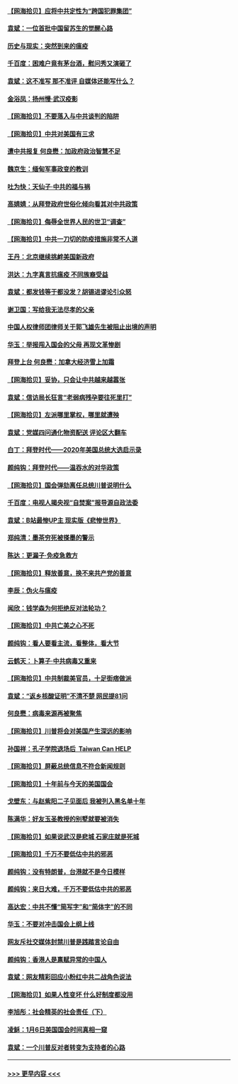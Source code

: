 #### [【网海拾贝】应将中共定性为“跨国犯罪集团”](../pages/nsc993/n12740430.md?t=02091651) 
#### [袁斌：一位首批中国留苏生的觉醒心路](../pages/nsc993/n12740396.md?t=02091651) 
#### [历史与现实：突然到来的瘟疫](../pages/nsc993/n12738507.md?t=02091651) 
#### [千百度：困难户竟有茅台酒，慰问秀又演砸了](../pages/nsc993/n12738362.md?t=02091651) 
#### [袁斌：这不准写 那不准评 自媒体还能写什么？](../pages/nsc993/n12737833.md?t=02091651) 
#### [金浴凤：扬州慢‧武汉疫影](../pages/nsc993/n12737248.md?t=02091651) 
#### [【网海拾贝】不要落入与中共谈判的陷阱](../pages/nsc993/n12735229.md?t=02091651) 
#### [【网海拾贝】中共对美国有三求](../pages/nsc993/n12735197.md?t=02091651) 
#### [遭中共报复 何良懋：加政府政治智慧不足](../pages/nsc993/n12734323.md?t=02091651) 
#### [魏京生：缅甸军事政变的教训](../pages/nsc993/n12732470.md?t=02091651) 
#### [吐为快：天仙子·中共的福与祸](../pages/nsc993/n12732165.md?t=02091651) 
#### [高婧婧：从拜登政府世俗化倾向看其对中共政策](../pages/nsc993/n12730028.md?t=02091651) 
#### [【网海拾贝】侮辱全世界人民的世卫“调查”](../pages/nsc993/n12727884.md?t=02091651) 
#### [【网海拾贝】中共一刀切的防疫措施非常不人道](../pages/nsc993/n12724879.md?t=02091651) 
#### [王丹：北京继续挑衅美国新政府](../pages/nsc993/n12722456.md?t=02091651) 
#### [洪达：九字真言抗瘟疫 不同族裔受益](../pages/nsc993/n12722448.md?t=02091651) 
#### [袁斌：都发钱等于都没发？胡锡进谬论引众怒](../pages/nsc993/n12722393.md?t=02091651) 
#### [谢卫国：写给我无法尽孝的父亲](../pages/nsc993/n12720325.md?t=02091651) 
#### [中国人权律师团律师关于郭飞雄先生被阻止出境的声明](../pages/nsc993/n12720203.md?t=02091651) 
#### [华玉：举报闯入国会的父母 再现文革惨剧](../pages/nsc993/n12719070.md?t=02091651) 
#### [拜登上台 何良懋：加拿大经济雪上加霜](../pages/nsc993/n12718943.md?t=02091651) 
#### [【网海拾贝】妥协，只会让中共越来越嚣张](../pages/nsc993/n12717392.md?t=02091651) 
#### [袁斌：信访局长狂言“老弱病残孕要往死里打”](../pages/nsc993/n12717343.md?t=02091651) 
#### [【网海拾贝】左派哪里掌权，哪里就遭殃](../pages/nsc993/n12715009.md?t=02091651) 
#### [袁斌：党媒四问通化物资配送 评论区大翻车](../pages/nsc993/n12714950.md?t=02091651) 
#### [白丁：拜登时代——2020年美国总统大选启示录](../pages/nsc993/n12714920.md?t=02091651) 
#### [颜纯钩：拜登时代——温吞水的对华政策](../pages/nsc993/n12713245.md?t=02091651) 
#### [【网海拾贝】国会弹劾离任总统川普说明什么](../pages/nsc993/n12712816.md?t=02091651) 
#### [千百度：电视人揭央视“自焚案”报导源自政法委](../pages/nsc993/n12709760.md?t=02091651) 
#### [袁斌：B站最惨UP主 现实版《悲惨世界》](../pages/nsc993/n12709686.md?t=02091651) 
#### [郑纯清：墨茶穷死被搽墨的警示](../pages/nsc993/n12709262.md?t=02091651) 
#### [陈达：更漏子·免疫急救方](../pages/nsc993/n12709244.md?t=02091651) 
#### [【网海拾贝】释放善意，换不来共产党的善意](../pages/nsc993/n12708361.md?t=02091651) 
#### [李辰：伪火与瘟疫](../pages/nsc993/n12707981.md?t=02091651) 
#### [闻欣：钱学森为何拒绝反对法轮功？](../pages/nsc993/n12707407.md?t=02091651) 
#### [【网海拾贝】中共亡美之心不死](../pages/nsc993/n12707621.md?t=02091651) 
#### [颜纯钩：看人要看主流，看整体，看大节](../pages/nsc993/n12707536.md?t=02091651) 
#### [云鹤天：卜算子‧中共病毒又重来](../pages/nsc993/n12707408.md?t=02091651) 
#### [【网海拾贝】中共制裁美官员，十足街痞做派](../pages/nsc993/n12705115.md?t=02091651) 
#### [袁斌：“返乡核酸证明”不清不楚 网民提81问](../pages/nsc993/n12704982.md?t=02091651) 
#### [何良懋：病毒来源再被聚焦](../pages/nsc993/n12704944.md?t=02091651) 
#### [【网海拾贝】川普将会对美国产生深远的影响](../pages/nsc993/n12703045.md?t=02091651) 
#### [孙国祥：孔子学院退场后  Taiwan Can HELP](../pages/nsc993/n12702430.md?t=02091651) 
#### [【网海拾贝】屏蔽总统信息不符合新闻规则](../pages/nsc993/n12699998.md?t=02091651) 
#### [【网海拾贝】十年前与今天的美国国会](../pages/nsc993/n12696993.md?t=02091651) 
#### [戈壁东：与赵紫阳二子见面后 我被列入黑名单十年](../pages/nsc993/n12696215.md?t=02091651) 
#### [陈满华：好友玉圣教授的别墅就要被消失](../pages/nsc993/n12695411.md?t=02091651) 
#### [【网海拾贝】如果说武汉是悲城 石家庄就是死城](../pages/nsc993/n12694589.md?t=02091651) 
#### [【网海拾贝】千万不要低估中共的邪恶](../pages/nsc993/n12692771.md?t=02091651) 
#### [颜纯钩：没有特朗普，台港就不是今日模样](../pages/nsc993/n12692678.md?t=02091651) 
#### [颜纯钩：来日大难，千万不要低估中共的邪恶](../pages/nsc993/n12692080.md?t=02091651) 
#### [高达宏：中共不懂“简写字”和“简体字”的不同](../pages/nsc993/n12692068.md?t=02091651) 
#### [华玉：不要对冲击国会上纲上线](../pages/nsc993/n12689948.md?t=02091651) 
#### [网友斥社交媒体封禁川普是践踏言论自由](../pages/nsc993/n12687482.md?t=02091651) 
#### [颜纯钩：香港人是禀赋异常的中国人](../pages/nsc993/n12685142.md?t=02091651) 
#### [袁斌：网友精彩回应小粉红中共二战角色说法](../pages/nsc993/n12684994.md?t=02091651) 
#### [【网海拾贝】如果人性变坏 什么好制度都没用](../pages/nsc993/n12683000.md?t=02091651) 
#### [李旭彤：社会精英的社会责任（下）](../pages/nsc993/n12680604.md?t=02091651) 
#### [凌稣：1月6日美国国会时间真相一窥](../pages/nsc993/n12682780.md?t=02091651) 
#### [袁斌：一个川普反对者转变为支持者的心路](../pages/nsc993/n12682700.md?t=02091651) 

----
#### [ >>> 更早内容 <<< ](../indexes/nsc993-earlier.md)
